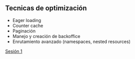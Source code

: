 ## Tecnicas de optimización
- Eager loading
- Counter cache
- Paginación
- Manejo y creación de backoffice
- Enrutamiento avanzado (namespaces, nested resources)

[Sesión 1](01.md)